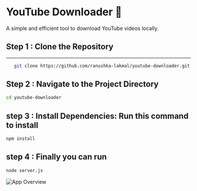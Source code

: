   # YouTube Downloader 🎥
  
A simple and efficient tool to download YouTube videos locally. 

Step 1 : Clone the Repository
----------------------------------------------------------

**** 

```bash
   git clone https://github.com/ranushka-lakmal/youtube-downloader.git
```

Step 2 : Navigate to the Project Directory
----------------------------------------------------------
```bash
cd youtube-downloader
```

step 3 : Install Dependencies: Run this command to install
--------------------------------------------------------
```bash
npm install
```
step 4 : Finally you can run
--------------------------------------------------------
```sh
node server.js   
```
![App Overview]([assets/screenshot.png](https://github.com/ranushka-lakmal/youtube-downloader/blob/348fd616ce41d1fdb0a633a9a3e2696ee4aed1c7/Screenshot%202024-12-15%20at%2019.33.13.png))
